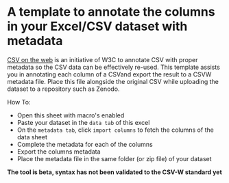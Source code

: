 # A template to annotate the columns in your Excel/CSV dataset with metadata

[CSV on the web](https://www.w3.org/TR/tabular-data-primer/) is an initiative of W3C to annotate CSV with proper metadata so the CSV data can be effectively re-used. This template assists you in annotating each column of a CSVand export the result to a CSVW metadata file. Place this file alongside the original CSV while uploading the dataset to a repository such as Zenodo. 

How To:
- Open this sheet with macro's enabled
- Paste your dataset in the `data tab` of this excel
- On the `metadata tab`, click `import columns` to fetch the columns of the data sheet
- Complete the metadata for each of the columns
- Export the columns metadata
- Place the metadata file in the same folder (or zip file) of your dataset 

**The tool is beta, syntax has not been validated to the CSV-W standard yet**